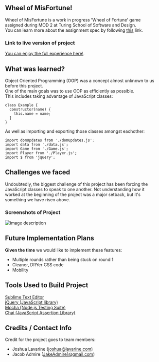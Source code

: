 ## Wheel of MisFortune!
Wheel of MisFortune is a work in progress 'Wheel of Fortune' game assigned during MOD 2 at Turing School of Software and Design.  
You can learn more about the assignment spec by following [this](http://frontend.turing.io/projects/wheel-of-fortune.html) link.

### Link to live version of project
[You can enjoy the full experience here!](https://jakeadmire.github.io/gametime-starter/).

## What was learned?
Object Oriented Programming (OOP) was a concept almost unknown to us before this project.  
One of the main goals was to use OOP as efficiently as possible.  
This includes taking advantage of JavaScript classes:  

    class Example {
      constructor(name) {
        this.name = name;
      }
    }  
As well as importing and exporting those classes amongst eachother:

    import domUpdates from './domUpdates.js';
    import data from './data.js';
    import Game from './Game.js';
    import Player from './Player.js';
    import $ from 'jquery';

## Challenges we faced
Undoubtedly, the biggest challenge of this project has been forcing the JavaScript classes to speak to one another. Not understanding how it worked at the beginning of the project was a major setback, but it's something we have risen above.

### Screenshots of Project

  ![image description](/src/images/example.png)

## Future Implementation Plans
**Given the time** we would like to implement these features:
- Multiple rounds rather than being stuck on round 1
- Cleaner, DRYer CSS code
- Mobility

## Tools Used to Build Project
[Sublime Text Editor](https://www.sublimetext.com/)  
[jQuery (JavaScript library)](https://jquery.com/)  
[Mocha (Node.js Testing Suite)](https://mochajs.org/)   
[Chai (JavaScript Assertion Library)](https://www.chaijs.com/)

## Credits / Contact Info
Credit for the project goes to team members:
- Joshua Lavarine (joshua@lavarine.com)
- Jacob Admire (JakeAdmire1@gmail.com)
